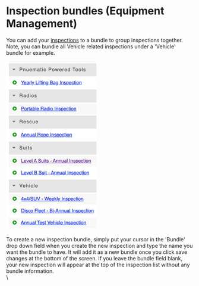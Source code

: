 # Inspection bundles (Equipment Management)

You can add your [inspections](../../equipment-management/inspections/) to a bundle to group inspections together. Note, you can bundle all Vehicle related inspections under a 'Vehicle' bundle for example. 

![](<../../.gitbook/assets/inspection bundles.png>)

To create a new inspection bundle, simply put your cursor in the 'Bundle' drop down field when you create the new inspection and type the name you want the bundle to have. It will add it as a new bundle once you click save changes at the bottom of the screen. If you leave the bundle field blank, your new inspection will appear at the top of the inspection list without any bundle information.\
\

